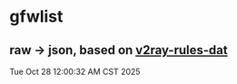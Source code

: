 # gfwlist
## raw -> json, based on [v2ray-rules-dat](https://github.com/Loyalsoldier/v2ray-rules-dat)
Tue Oct 28 12:00:32 AM CST 2025


